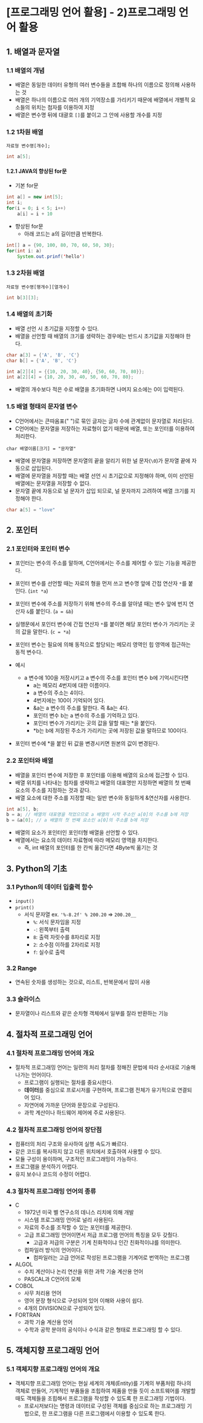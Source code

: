 # [프로그래밍 언어 활용] - 2)프로그래밍 언어 활용







## 1. 배열과 문자열

### 1.1 배열의 개념

+ 배열은 동일한 데이터 유형의 여러 변수들을 조합해 하나의 이름으로 정의해 사용하는 것
+ 배열은 하나의 이름으로 여러 개의 기억장소를 가리키기 때문에 배열에서 개별적 요소들의 위치는 첨자를 이용하여 지정
+ 배열은 변수명 뒤에 대괄호 `[]`를 붙이고 그 안에 사용할 개수를 지정





### 1.2 1차원 배열

```
자료형 변수명[개수];
```

```c
int a[5];
```

#### 1.2.1 JAVA의 향상된 for문

+ 기본 for문

```java
int a[] = new int[5];
int i;
for(i = 0; i < 5; i++)
    a[i] = i + 10
```

+ 향상된 for문
  + 아래 코드는 a의 길이만큼 반복한다.

```java
int[] a = {90, 100, 80, 70, 60, 50, 30};
for(int i: a)
    System.out.prinf('hello')
```





### 1.3 2차원 배열

```
자료형 변수명[행개수][열개수]
```

```c
int b[3][3];
```





### 1.4 배열의 초기화

+ 배열 선언 시 초기값을 지정할 수 있다.
+ 배열을 선언할 때 배열의 크기를 생략하는 경우에는 반드시 초기값을 지정해야 한다.

```c
char a[3] = {'A', 'B', 'C'}
char b[] = {'A', 'B', 'C'}
```

```c
int a[2][4] = {{10, 20, 30, 40}, {50, 60, 70, 80}};
int a[2][4] = {10, 20, 30, 40, 50, 60, 70, 80};
```

+ 배열의 개수보다 적은 수로 배열을 초기화하면 나머지 요소에는 0이 입력된다.





### 1.5 배열 형태의 문자열 변수

+ C언어에서는 큰따옴표(" ")로 묶인 글자는 글자 수에 관계없이 문자열로 처리된다.
+ C언어에는 문자열을 저장하는 자료형이 없기 때문에 배열, 또는 포인터를 이용하여 처리한다.

```
char 배열이름[크기] = "문자열"
```

+ 배열에 문자열을 저장하면 문자열의 끝을 알리기 위한 널 문자(`\0`)가 문자열 끝에 자동으로 삽입된다.
+ 배열에 문자열을 저장할 때는 배열 선언 시 초기값으로 지정해야 하며, 이미 선언된 배열에는 문자열을 저장할 수 없다.
+ 문자열 끝에 자동으로 널 문자가 삽입 되므로, 널 문자까지 고려하여 배열 크기를 지정해야 한다.

```c
char a[5] = "love"
```







## 2. 포인터

### 2.1 포인터와 포인터 변수

+ 포인터는 변수의 주소를 말하며, C언어에서는 주소를 제어할 수 있는 기능을 제공한다.

+ 포인터 변수를 선언할 때는 자료의 형을 먼저 쓰고 변수명 앞에 간접 연산자 `*`를 붙인다. (`int *a`)
+ 포인터 변수에 주소를 저장하기 위해 변수의 주소를 알아낼 때는 변수 앞에 번지 연산자 `&`를 붙인다. (`a = &b`)
+ 실행문에서 포인터 변수에 간접 연산자 `*`를 붙이면 해당 포인터 변수가 가리키는 곳의 값을 말한다. (`c = *a`)
+ 포인터 변수는 필요에 의해 동적으로 할당되는 메모리 영역인 힙 영역에 접근하는 동적 변수다.
+ 예시
  + a 변수에 100을 저장시키고 a 변수의 주소를 포인터 변수 b에 기억시킨다면
    + a는 메모리 4번지에 대한 이름이다.
    + a 변수의 주소는 4이다.
    + 4번지에는 100이 기억되어 있다.
    + &a는 a 변수의 주소를 말한다. 즉 &a는 4다.
    + 포인터 변수 b는 a 변수의 주소를 기억하고 있다.
    + 포인터 변수가 가리키는 곳의 값을 말할 때는 *을 붙인다.
    + *b는 b에 저장된 주소가 가리키는 곳에 저장된 값을 말하므로 100이다.
+ 포인터 변수에 *을 붙인 뒤 값을 변경시키면 원본의 값이 변경된다.





### 2.2 포인터와 배열

+ 배열을 포인터 변수에 저장한 후 포인터를 이용해 배열의 요소에 접근할 수 있다.
+ 배열 위치를 나타내는 첨자를 생략하고 배열의 대표명만 지정하면 배열의 첫 번째 요소의 주소를 지정하는 것과 같다.
+ 배열 요소에 대한 주소를 지정할 때는 일반 변수와 동일하게 &연산자를 사용한다.

```c
int a[5], b;
b = a; // 배열의 대표명을 적었으므로 a 배열의 시작 주소인 a[0]의 주소를 b에 저장
b = &a[0]; // a 배열의 첫 번째 요소인 a[0]의 주소를 b에 저장
```

+ 배열의 요소가 포인터인 포인터형 배열을 선언할 수 있다.
+ 배열에서는 요소의 데이터 자료형에 따라 메모리 영역을 차지한다.
  + 즉, int 배열의 포인터를 한 칸씩 옮긴다면 4Byte씩 옮기는 것







## 3. Python의 기초

### 3.1 Python의 데이터 입출력 함수

+ `input()`
+ `print()`
  + 서식 문자열 ex. `'%-8.2f' % 200.20` => `200.20__`
    + `%`: 서식 문자임을 지정
    + `-`: 왼쪽부터 출력
    + `8`: 출력 자릿수를 8자리로 지정
    + `2`: 소수점 이하를 2자리로 지정
    + `f`: 실수로 출력





### 3.2 Range

+ 연속된 숫자를 생성하는 것으로, 리스트, 반복문에서 많이 사용





### 3.3 슬라이스

+ 문자열이나 리스트와 같은 순차형 객체에서 일부를 잘라 반환하는 기능







## 4. 절차적 프로그래밍 언어

### 4.1 절차적 프로그래밍 언어의 개요

+ 절차적 프로그래밍 언어는 일련의 처리 절차를 정해진 문법에 따라 순서대로 기술해나가는 언어이다.
  + 프로그램이 실행되는 절차를 중요시한다.
  + **데이터**를 중심으로 프로시저를 구현하며, 프로그램 전체가 유기적으로 연결되어 있다.
  + 자연어에 가까운 단어와 문장으로 구성된다.
  + 과학 계산이나 하드웨어 제어에 주로 사용된다.





### 4.2 절차적 프로그래밍 언어의 장단점

+ 컴퓨터의 처리 구조와 유사하여 실행 속도가 빠르다.
+ 같은 코드를 복사하지 않고 다른 위치에서 호출하여 사용할 수 있다.
+ 모듈 구성이 용이하며, 구조적인 프로그래밍이 가능하다.
+ 프로그램을 분석하기 어렵다.
+ 유지 보수나 코드의 수정이 어렵다.





### 4.3 절차적 프로그래밍 언어의 종류

+ C
  + 1972년 미국 벨 연구소의 데니스 리치에 의해 개발
  + 시스템 프로그래밍 언어로 널리 사용된다.
  + 자료의 주소를 조작할 수 있는 포인터를 제공한다.
  + 고급 프로그래밍 언어이면서 저급 프로그램 언어의 특징을 모두 갖췄다.
    + 고급과 저급의 구분은 기계 친화적이냐 인간 친화적이냐를 의미한다.
  + 컴파일러 방식의 언어이다.
    + 컴파일러는 고급 언어로 작성된 프로그램을 기계어로 번역하는 프로그램
+ ALGOL
  + 수치 계산이나 논리 연산을 위한 과학 기술 계산용 언어
  + PASCAL과 C언어의 모체
+ COBOL
  + 사무 처리용 언어
  + 영어 문장 형식으로 구성되어 있어 이해와 사용이 쉽다.
  + 4개의 DIVISION으로 구성되어 있다.
+ FORTRAN
  + 과학 기술 계산용 언어
  + 수학과 공학 분야의 공식이나 수식과 같은 형태로 프로그래밍 할 수 있다.







## 5. 객체지향 프로그래밍 언어

### 5.1 객체지향 프로그래밍 언어의 개요

+ 객체지향 프로그래밍 언어는 현실 세계의 개체(Entity)를 기계의 부품처럼 하나의 객체로 만들어, 기계적인 부품들을 조힙하여 제품을 만들 듯이 소프트웨어를 개발할 때도 객체들을 조힙해서 프로그램을 작성할 수 있도록 한 프로그래밍 기법이다.
  + 프로시저보다는 명령과 데이터로 구성된 객체를 중심으로 하는 프로그래밍 기법으로, 한 프로그램을 다른 프로그램에서 이용할 수 있도록 한다.
